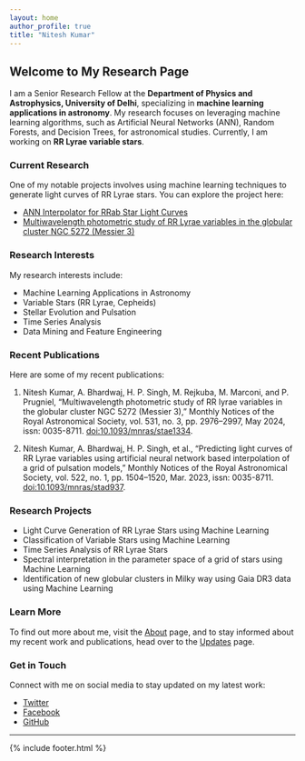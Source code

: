 ```yaml
---
layout: home
author_profile: true
title: "Nitesh Kumar"
---
```


## Welcome to My Research Page

I am a Senior Research Fellow at the **Department of Physics and Astrophysics, University of Delhi**, specializing in **machine learning applications in astronomy**. My research focuses on leveraging machine learning algorithms, such as Artificial Neural Networks (ANN), Random Forests, and Decision Trees, for astronomical studies. Currently, I am working on **RR Lyrae variable stars**.

### Current Research

One of my notable projects involves using machine learning techniques to generate light curves of RR Lyrae stars. You can explore the project here:

- [ANN Interpolator for RRab Star Light Curves](http://ann-interpolator.web.app/)
- [Multiwavelength photometric study of RR Lyrae variables in the globular cluster NGC 5272 (Messier 3)](https://academic.oup.com/mnras/article/531/3/2976/7681976)

### Research Interests

My research interests include:

- Machine Learning Applications in Astronomy
- Variable Stars (RR Lyrae, Cepheids)
- Stellar Evolution and Pulsation
- Time Series Analysis
- Data Mining and Feature Engineering

### Recent Publications

Here are some of my recent publications:

1. Nitesh Kumar, A. Bhardwaj, H. P. Singh, M. Rejkuba, M. Marconi, and P. Prugniel, “Multiwavelength photometric study of RR lyrae variables in the globular cluster NGC 5272 (Messier 3),” Monthly Notices of the Royal Astronomical Society, vol. 531, no. 3, pp. 2976–2997, May 2024, issn: 0035-8711. [doi:10.1093/mnras/stae1334](https://doi.org/10.1093/mnras/stae1334). 

2. Nitesh Kumar, A. Bhardwaj, H. P. Singh, et al., “Predicting light curves of RR Lyrae variables using artificial neural network based interpolation of a grid of pulsation models,” Monthly Notices of the Royal Astronomical Society, vol. 522, no. 1, pp. 1504–1520, Mar. 2023, issn: 0035-8711.  [doi:10.1093/mnras/stad937](https://doi.org/10.1093/mnras/stad937).

### Research Projects
- Light Curve Generation of RR Lyrae Stars using Machine Learning
- Classification of Variable Stars using Machine Learning
- Time Series Analysis of RR Lyrae Stars
- Spectral interpretation in the parameter space of a grid of stars using Machine Learning
- Identification of new globular clusters in Milky way using Gaia DR3 data using Machine Learning



### Learn More

To find out more about me, visit the [About](about.md) page, and to stay informed about my recent work and publications, head over to the [Updates](update.md) page.

### Get in Touch

Connect with me on social media to stay updated on my latest work:

- [Twitter](http://www.twitter.com/astro_nitesh)
- [Facebook](http://www.facebook.com/Nits874)
- [GitHub](http://www.github.com/niteshchandra039)

---

{% include footer.html %}
